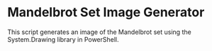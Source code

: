 # Mandelbrot Set Image Generator

This script generates an image of the Mandelbrot set using the System.Drawing library in PowerShell.
